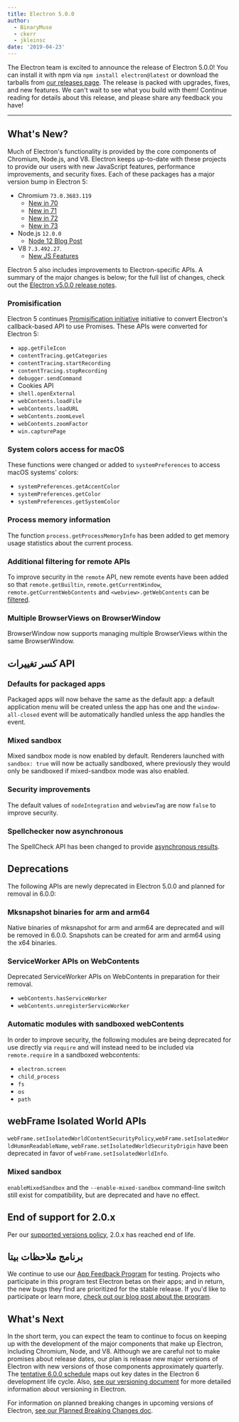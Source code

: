 ```yaml
---
title: Electron 5.0.0
author:
  - BinaryMuse
  - ckerr
  - jkleinsc
date: '2019-04-23'
---
```


The Electron team is excited to announce the release of Electron 5.0.0! You can install it with npm via `npm install electron@latest` or download the tarballs from [our releases page](https://github.com/electron/electron/releases/tag/v5.0.0). The release is packed with upgrades, fixes, and new features. We can't wait to see what you build with them! Continue reading for details about this release, and please share any feedback you have!

---

## What's New?

Much of Electron's functionality is provided by the core components of Chromium, Node.js, and V8. Electron keeps up-to-date with these projects to provide our users with new JavaScript features, performance improvements, and security fixes. Each of these packages has a major version bump in Electron 5:

- Chromium `73.0.3683.119`
  - [New in 70](https://developers.google.com/web/updates/2018/10/nic70)
  - [New in 71](https://developers.google.com/web/updates/2018/12/nic71)
  - [New in 72](https://developers.google.com/web/updates/2019/01/nic72)
  - [New in 73](https://developers.google.com/web/updates/2019/03/nic73)
- Node.js `12.0.0`
  - [Node 12 Blog Post](https://nodejs.org/en/blog/release/v12.0.0/)
- V8 `7.3.492.27`.
  - [New JS Features](https://twitter.com/mathias/status/1120700101637353473)

Electron 5 also includes improvements to Electron-specific APIs. A summary of the major changes is below; for the full list of changes, check out the [Electron v5.0.0 release notes](https://github.com/electron/electron/releases/tag/v5.0.0).

### Promisification

Electron 5 continues [Promisification initiative](https://github.com/electron/electron/blob/5-0-x/docs/api/promisification.md) initiative to convert Electron's callback-based API to use Promises. These APIs were converted for Electron 5:
* `app.getFileIcon`
* `contentTracing.getCategories`
* `contentTracing.startRecording`
* `contentTracing.stopRecording`
* `debugger.sendCommand`
* Cookies API
* `shell.openExternal`
* `webContents.loadFile`
* `webContents.loadURL`
* `webContents.zoomLevel`
* `webContents.zoomFactor`
* `win.capturePage`

### System colors access for macOS

These functions were changed or added to `systemPreferences` to access macOS systems' colors:
* `systemPreferences.getAccentColor`
* `systemPreferences.getColor`
* `systemPreferences.getSystemColor`

### Process memory information

The function `process.getProcessMemoryInfo` has been added to get memory usage statistics about the current process.

### Additional filtering for remote APIs

To improve security in the `remote` API, new remote events have been added so that `remote.getBuiltin`, `remote.getCurrentWindow`, `remote.getCurrentWebContents` and `<webview>.getWebContents` can be [filtered](https://github.com/electron/electron/blob/master/docs/tutorial/security.md#13-disable-or-limit-creation-of-new-windows).

### Multiple BrowserViews on BrowserWindow

BrowserWindow now supports managing multiple BrowserViews within the same BrowserWindow.

## كسر تغييرات API

### Defaults for packaged apps

Packaged apps will now behave the same as the default app: a default application menu will be created unless the app has one and the `window-all-closed` event will be automatically handled unless the app handles the event.

### Mixed sandbox

Mixed sandbox mode is now enabled by default. Renderers launched with `sandbox: true` will now be actually sandboxed, where previously they would only be sandboxed if mixed-sandbox mode was also enabled.

### Security improvements
The default values of `nodeIntegration` and `webviewTag` are now `false` to improve security.

### Spellchecker now asynchronous

The SpellCheck API has been changed to provide [asynchronous results](https://github.com/electron/electron/blob/5-0-x/docs/api/web-frame.md#webframesetspellcheckproviderlanguage-provider).

## Deprecations

The following APIs are newly deprecated in Electron 5.0.0 and planned for removal in 6.0.0:

### Mksnapshot binaries for arm and arm64
Native binaries of mksnapshot for arm and arm64 are deprecated and will be removed in 6.0.0. Snapshots can be created for arm and arm64 using the x64 binaries.

### ServiceWorker APIs on WebContents
Deprecated ServiceWorker APIs on WebContents in preparation for their removal.
* `webContents.hasServiceWorker`
* `webContents.unregisterServiceWorker`

### Automatic modules with sandboxed webContents
In order to improve security, the following modules are being deprecated for use directly via `require` and will instead need to be included via `remote.require` in a sandboxed webcontents:
* `electron.screen`
* `child_process`
* `fs`
* `os`
* `path`

## webFrame Isolated World APIs
`webFrame.setIsolatedWorldContentSecurityPolicy`,`webFrame.setIsolatedWorldHumanReadableName`, `webFrame.setIsolatedWorldSecurityOrigin` have been deprecated in favor of `webFrame.setIsolatedWorldInfo`.

### Mixed sandbox
`enableMixedSandbox` and the `--enable-mixed-sandbox` command-line switch still exist for compatibility, but are deprecated and have no effect.

## End of support for 2.0.x

Per our [supported versions policy](https://electronjs.org/docs/tutorial/support#supported-versions), 2.0.x has reached end of life.

## برنامج ملاحظات بيتا

We continue to use our [App Feedback Program](https://electronjs.org/blog/app-feedback-program) for testing. Projects who participate in this program test Electron betas on their apps; and in return, the new bugs they find are prioritized for the stable release. If you'd like to participate or learn more, [check out our blog post about the program](https://electronjs.org/blog/app-feedback-program).

## What's Next

In the short term, you can expect the team to continue to focus on keeping up with the development of the major components that make up Electron, including Chromium, Node, and V8. Although we are careful not to make promises about release dates, our plan is release new major versions of Electron with new versions of those components approximately quarterly. The [tentative 6.0.0 schedule](https://electronjs.org/docs/tutorial/electron-timelines#600-release-schedule) maps out key dates in the Electron 6 development life cycle. Also, [see our versioning document](https://electronjs.org/docs/tutorial/electron-versioning) for more detailed information about versioning in Electron.

For information on planned breaking changes in upcoming versions of Electron, [see our Planned Breaking Changes doc](https://github.com/electron/electron/blob/master/docs/api/breaking-changes.md).

